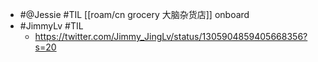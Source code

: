 - #@Jessie #TIL [[roam/cn grocery 大脑杂货店]] onboard
- #JimmyLv #TIL
    - https://twitter.com/Jimmy_JingLv/status/1305904859405668356?s=20

